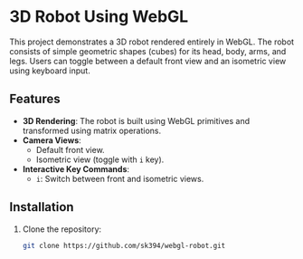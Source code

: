 # 3D Robot Using WebGL

This project demonstrates a 3D robot rendered entirely in WebGL. The robot consists of simple geometric shapes (cubes) for its head, body, arms, and legs. Users can toggle between a default front view and an isometric view using keyboard input.

## Features
- **3D Rendering**: The robot is built using WebGL primitives and transformed using matrix operations.
- **Camera Views**:
  - Default front view.
  - Isometric view (toggle with `i` key).
- **Interactive Key Commands**:
  - `i`: Switch between front and isometric views.

## Installation
1. Clone the repository:
   ```bash
   git clone https://github.com/sk394/webgl-robot.git
